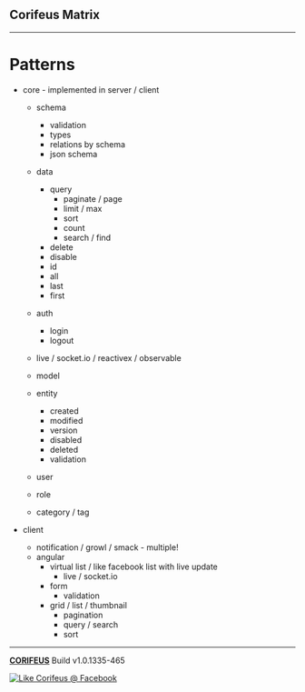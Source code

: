 [//]: #@corifeus-header

## Corifeus Matrix

---
                        
[//]: #@corifeus-header:end




# Patterns

* core - implemented in server / client
  * schema
    * validation
    * types
    * relations by schema
    * json schema

  * data
    * query
      * paginate / page
      * limit / max
      * sort
      * count
      * search / find
    * delete
    * disable
    * id
    * all
    * last
    * first
  * auth
    * login
    * logout
  * live / socket.io / reactivex / observable
  * model 
  * entity
    * created
    * modified
    * version
    * disabled
    * deleted    
    * validation
  * user
  * role
  * category / tag

* client
  * notification / growl / smack - multiple! 
  * angular
    * virtual list / like facebook list with live update
      * live / socket.io
    * form
      * validation
    * grid / list / thumbnail
      * pagination
      * query / search
      * sort
    




[//]: #@corifeus-footer

---

[**CORIFEUS**](https://pages.corifeus.com/corifeus) Build v1.0.1335-465 

[![Like Corifeus @ Facebook](https://img.shields.io/badge/LIKE-Corifeus-3b5998.svg)](https://www.facebook.com/corifeus.software) 
 

[//]: #@corifeus-footer:end